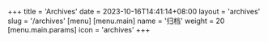 +++
title = 'Archives'
date = 2023-10-16T14:41:14+08:00
layout = 'archives'
slug = '/archives'
[menu]
  [menu.main]
    name = '归档'
    weight = 20
    [menu.main.params]
      icon = 'archives'
+++
